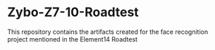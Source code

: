 # Zybo-Z7-10-Roadtest
This repository contains the artifacts created for the face recognition project mentioned in the Element14 Roadtest
